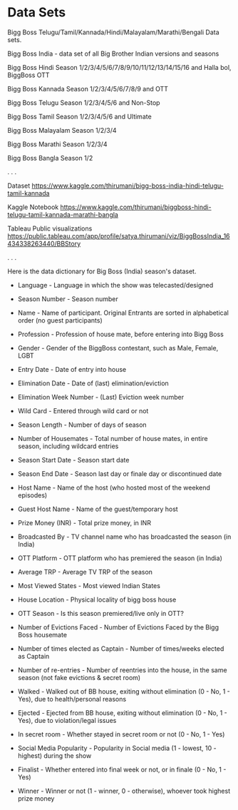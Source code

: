 # Data Sets
Bigg Boss Telugu/Tamil/Kannada/Hindi/Malayalam/Marathi/Bengali Data sets.

Bigg Boss India - data set of all Big Brother Indian versions and seasons


Bigg Boss Hindi Season 1/2/3/4/5/6/7/8/9/10/11/12/13/14/15/16 and Halla bol, BiggBoss OTT

Bigg Boss Kannada Season 1/2/3/4/5/6/7/8/9 and OTT

Bigg Boss Telugu Season 1/2/3/4/5/6 and Non-Stop

Bigg Boss Tamil Season 1/2/3/4/5/6 and Ultimate

Bigg Boss Malayalam Season 1/2/3/4

Bigg Boss Marathi Season 1/2/3/4

Bigg Boss Bangla Season 1/2

  . . .

Dataset https://www.kaggle.com/thirumani/bigg-boss-india-hindi-telugu-tamil-kannada

Kaggle Notebook https://www.kaggle.com/thirumani/biggboss-hindi-telugu-tamil-kannada-marathi-bangla

Tableau Public visualizations https://public.tableau.com/app/profile/satya.thirumani/viz/BiggBossIndia_16434338263440/BBStory

  . . .

Here is the data dictionary for Big Boss (India) season's dataset.


- Language - Language in which the show was telecasted/designed

- Season Number - Season number

- Name - Name of participant. Original Entrants are sorted in alphabetical order (no guest participants)

- Profession - Profession of house mate, before entering into Bigg Boss

- Gender - Gender of the BiggBoss contestant, such as Male, Female, LGBT

- Entry Date - Date of entry into house

- Elimination Date - Date of (last) elimination/eviction

- Elimination Week Number - (Last) Eviction week number

- Wild Card - Entered through wild card or not

- Season Length - Number of days of season

- Number of Housemates - Total number of house mates, in entire season, including wildcard entries

- Season Start Date - Season start date

- Season End Date - Season last day or finale day or discontinued date

- Host Name - Name of the host (who hosted most of the weekend episodes)

- Guest Host Name - Name of the guest/temporary host

- Prize Money (INR) - Total prize money, in INR

- Broadcasted By - TV channel name who has broadcasted the season (in India)

- OTT Platform - OTT platform who has premiered the season (in India)

- Average TRP - Average TV TRP of the season

- Most Viewed States - Most viewed Indian States

- House Location - Physical locality of bigg boss house

- OTT Season - Is this season premiered/live only in OTT?

- Number of Evictions Faced - Number of Evictions Faced by the Bigg Boss housemate

- Number of times elected as Captain - Number of times/weeks elected as Captain

- Number of re-entries - Number of reentries into the house, in the same season (not fake evictions & secret room)

- Walked - Walked out of BB house, exiting without elimination (0 - No, 1 - Yes), due to health/personal reasons

- Ejected - Ejected from BB house, exiting without elimination (0 - No, 1 - Yes), due to violation/legal issues

- In secret room - Whether stayed in secret room or not (0 - No, 1 - Yes)

- Social Media Popularity - Popularity in Social media (1 - lowest, 10 - highest) during the show

- Finalist - Whether entered into final week or not, or in finale (0 - No, 1 - Yes)

- Winner - Winner or not (1 - winner, 0 - otherwise), whoever took highest prize money
